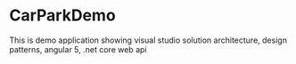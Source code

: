 # CarParkDemo
This is demo application showing visual studio solution architecture, design patterns, angular 5, .net core web api
